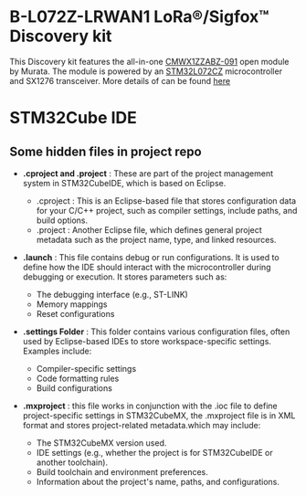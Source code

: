 # B-L072Z-LRWAN1 LoRa®/Sigfox™ Discovery kit
This Discovery kit features the all-in-one [CMWX1ZZABZ-091](https://www.murata.com/en-sg/products/connectivitymodule/lpwa/overview/lineup/type-abz-091) open module by Murata. The module is powered by an [STM32L072CZ](https://www.st.com/en/microcontrollers-microprocessors/stm32l072cz.html) microcontroller and SX1276 transceiver. More details of can be found [here](https://www.st.com/en/evaluation-tools/b-l072z-lrwan1.html)

# STM32Cube IDE
## Some hidden files in project repo
* **.cproject and .project** : These are part of the project management system in STM32CubeIDE, which is based on Eclipse.
   * .cproject : This is an Eclipse-based file that stores configuration data for your C/C++ project, such as compiler settings, include paths, and build options.
   * .project : Another Eclipse file, which defines general project metadata such as the project name, type, and linked resources.

* **.launch** : This file contains debug or run configurations. It is used to define how the IDE should interact with the microcontroller during debugging or execution. It stores parameters such as:
   * The debugging interface (e.g., ST-LINK)
   * Memory mappings
   * Reset configurations

* **.settings Folder** : This folder contains various configuration files, often used by Eclipse-based IDEs to store workspace-specific settings. Examples include:
   * Compiler-specific settings
   * Code formatting rules
   * Build configurations

* **.mxproject** : this file works in conjunction with the .ioc file to define project-specific settings in STM32CubeMX, the .mxproject file is in XML format and stores project-related metadata.which may include:
   * The STM32CubeMX version used.
   * IDE settings (e.g., whether the project is for STM32CubeIDE or another toolchain).
   * Build toolchain and environment preferences.
   * Information about the project's name, paths, and configurations.
